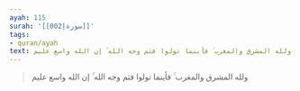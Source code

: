 ```yaml
---
ayah: 115
surah: '[[002|سورة]]'
tags:
- quran/ayah
text: ولله المشرق والمغرب ۚ فأينما تولوا فثم وجه الله ۚ إن الله واسع عليم
---
```

> ولله المشرق والمغرب ۚ فأينما تولوا فثم وجه الله ۚ إن الله واسع عليم
